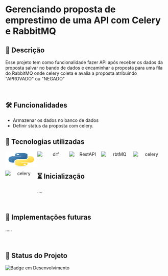
# Gerenciando proposta de emprestimo de uma API com Celery e RabbitMQ

## 📖  Descrição

Esse projeto tem como funcionalidade fazer API após receber os dados da proposta salvar no bando de dados e encaminhar a proposta para uma fila do RabbitMQ onde celery coleta e avalia a proposta atribuindo "APROVADO" ou "NEGADO"

<br/>

## 🛠️ Funcionalidades

- Armazenar os dados no banco de dados
- Definir status da proposta com celery.



## 📡 Tecnologias utilizadas 
<div align="center"> 

<img align="left" alt="python" height="50" width="100" src="https://raw.githubusercontent.com/devicons/devicon/master/icons/python/python-original.svg">
<img align="left" alt="drf" height="60" width="100" src="https://img.shields.io/badge/DJANGO-REST-ff1709?style=for-the-badge&logo=django&logoColor=white&color=ff1709&labelColor=gray">
<img align="left" alt="RestAPI" height="60" width="100" src="https://user-images.githubusercontent.com/25181517/192107858-fe19f043-c502-4009-8c47-476fc89718ad.png">

<img align="left" alt="rbtMQ" height="60" width="100" src="https://img.shields.io/badge/RabbitMQ-FF6600.svg?style=for-the-badge&logo=RabbitMQ&logoColor=white">

<img align="left" alt="celery" height="60" width="100" src="https://img.shields.io/badge/Celery-37814A.svg?style=for-the-badge&logo=Celery&logoColor=white">

<img align="left" alt="celery" height="60" width="100" src="https://img.shields.io/badge/Docker-2496ED.svg?style=for-the-badge&logo=Docker&logoColor=white">

</div>
<br/><br/>

## ⏳ Inicialização

....


<br/>

## 🔮 Implementações futuras

.....



<br/>

## 🔎 Status do Projeto

![Badge em Desenvolvimento](https://img.shields.io/badge/Status-Em%20Desenvolvimento-green)

<br/>


